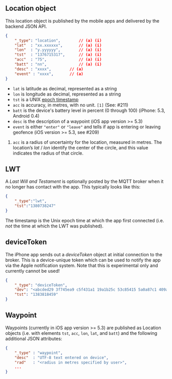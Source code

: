 ## Location object

This location object is published by the mobile apps and delivered by the backend JSON API.

```json
{
    "_type": "location",        // (a) (i)
    "lat"  : "xx.xxxxxx",       // (a) (i)
    "lon"  : "y.yyyyyy",        // (a) (i)
    "tst"  : "1376715317",      // (a) (i)
    "acc"  : "75",              // (a) (i)
    "batt" : "nn",              // (a) (i)
    "desc" : "xxxx",		// (a)
    "event" : "xxxx",		// (a)
}
```

* `lat` is latitude as decimal, represented as a string
* `lon` is longitude as decimal, represented as a string
* `tst` is a UNIX [epoch timestamp](http://en.wikipedia.org/wiki/Unix_time)
* `acc` is accuracy, in metres, with no unit. `[1]` (See: #211)
* `batt` is the device's battery level in percent (0 through 100) (iPhone: 5.3, Android 0.4)
* `desc` is the description of a waypoint (iOS app version >= 5.3)
* `event` is either `"enter"` or `"leave"` and tells if app is entering or leaving geofence (iOS version >= 5.3, see #209)

1. `acc` is a radius of uncertainty for the location, measured in metres.  The
    location’s _lat_ / _lon_ identify the center of the circle, and this value
    indicates the radius of that circle.

## LWT

A _Last Will and Testament_ is optionally posted by the MQTT broker when it no longer has contact with the app. This typically looks like this:

```json
{
    "_type":"lwt",
    "tst":"1380738247"
}
```

The timestamp is the Unix epoch time at which the app first connected (i.e. *not* the time at which the LWT was published).

## deviceToken

The iPhone app sends out a _deviceToken_ object at initial connection to the broker. This is a device-unique token which can be used to notify the app via the Apple notification system. Note that this is experimental only and currently cannot be used!

```json
{
    "_type": "deviceToken", 
    "dev": "<abcded29 3f745ea9 c5f431a1 19a1b25c 53c85415 5a0a87c1 409aa683 410c3c3b>", 
    "tst": "1383818459"
}
```

## Waypoint

Waypoints (currently in iOS app version >= 5.3) are published as Location objects
(i.e. with elements `tst`, `acc`, `lon`, `lat`, and `batt`)
and the following additional JSON attributes:

```json
{
    "_type" : "waypoint",
    "desc"  : "UTF-8 text entered on device",
    "rad"   : "<radius in metres specified by user>",
    ...
}
```

